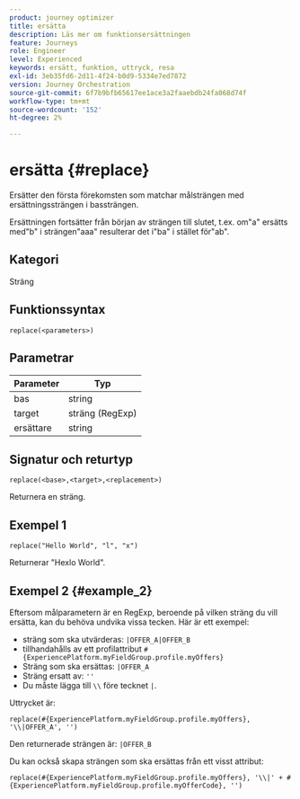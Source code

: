 ```yaml
---
product: journey optimizer
title: ersätta
description: Läs mer om funktionsersättningen
feature: Journeys
role: Engineer
level: Experienced
keywords: ersätt, funktion, uttryck, resa
exl-id: 3eb35fd6-2d11-4f24-b0d9-5334e7ed7872
version: Journey Orchestration
source-git-commit: 6f7b9bfb65617ee1ace3a2faaebdb24fa068d74f
workflow-type: tm+mt
source-wordcount: '152'
ht-degree: 2%

---
```


# ersätta {#replace}

Ersätter den första förekomsten som matchar målsträngen med ersättningssträngen i bassträngen.

Ersättningen fortsätter från början av strängen till slutet, t.ex. om&quot;a&quot; ersätts med&quot;b&quot; i strängen&quot;aaa&quot; resulterar det i&quot;ba&quot; i stället för&quot;ab&quot;.

## Kategori

Sträng

## Funktionssyntax

`replace(<parameters>)`

## Parametrar

| Parameter | Typ |
|-----------|--------------|
| bas | string |
| target | sträng (RegExp) |
| ersättare | string |

## Signatur och returtyp

`replace(<base>,<target>,<replacement>)`

Returnera en sträng.

## Exempel 1

`replace("Hello World", "l", "x")`

Returnerar &quot;Hexlo World&quot;.

## Exempel 2 {#example_2}

Eftersom målparametern är en RegExp, beroende på vilken sträng du vill ersätta, kan du behöva undvika vissa tecken. Här är ett exempel:

* sträng som ska utvärderas: `|OFFER_A|OFFER_B`
* tillhandahålls av ett profilattribut `#{ExperiencePlatform.myFieldGroup.profile.myOffers}`
* Sträng som ska ersättas: `|OFFER_A`
* Sträng ersatt av: `''`
* Du måste lägga till `\\` före tecknet `|`.

Uttrycket är:

`replace(#{ExperiencePlatform.myFieldGroup.profile.myOffers}, '\\|OFFER_A', '')`

Den returnerade strängen är: `|OFFER_B`

Du kan också skapa strängen som ska ersättas från ett visst attribut:

`replace(#{ExperiencePlatform.myFieldGroup.profile.myOffers}, '\\|' + #{ExperiencePlatform.myFieldGroup.profile.myOfferCode}, '')`
